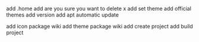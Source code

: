 add .home
add are you sure you want to delete x
add set theme
add official themes
add version
add apt automatic update




add icon package wiki
add theme package wiki
add create project
add build project


